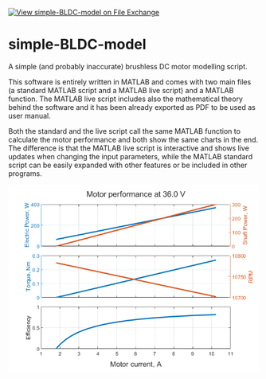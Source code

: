 [![View simple-BLDC-model on File Exchange](https://www.mathworks.com/matlabcentral/images/matlab-file-exchange.svg)](https://it.mathworks.com/matlabcentral/fileexchange/97082-simple-bldc-model)
# simple-BLDC-model
A simple (and probably inaccurate) brushless DC motor modelling script.

This software is entirely written in MATLAB and comes with two main files (a standard MATLAB script and a MATLAB live script) and a MATLAB function. The MATLAB live script includes also the mathematical theory behind the software and it has been already exported as PDF to be used as user manual.

Both the standard and the live script call the same MATLAB function to calculate the motor performance and both show the same charts in the end. The difference is that the MATLAB live script is interactive and shows live updates when changing the input parameters, while the MATLAB standard script can be easily expanded with other features or be included in other programs.

![example-output-charts](example.png)
